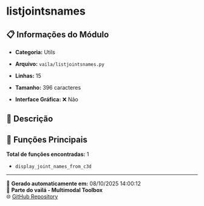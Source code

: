 # listjointsnames

## 📋 Informações do Módulo

- **Categoria:** Utils
- **Arquivo:** `vaila/listjointsnames.py`
- **Linhas:** 15
- **Tamanho:** 396 caracteres


- **Interface Gráfica:** ❌ Não

## 📖 Descrição



## 🔧 Funções Principais

**Total de funções encontradas:** 1

- `display_joint_names_from_c3d`




---

📅 **Gerado automaticamente em:** 08/10/2025 14:00:12  
🔗 **Parte do vailá - Multimodal Toolbox**  
🌐 [GitHub Repository](https://github.com/vaila-multimodaltoolbox/vaila)
